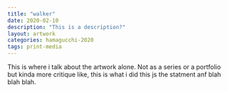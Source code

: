 ```yaml
---
title: "walker"
date: 2020-02-10
description: "This is a description?"
layout: artwork
categories: hamagucchi-2020
tags: print-media
---
```

This is where i talk about the artwork alone. Not as a series or a portfolio but kinda more critique like, this is what i did this js the statment anf blah blah blah.
